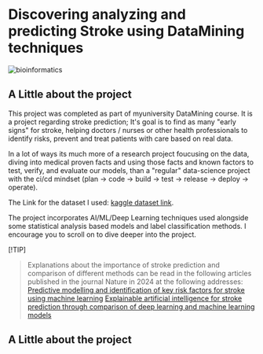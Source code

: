 # Discovering analyzing and predicting Stroke using DataMining techniques
![bioinformatics](https://github.com/idogut3/20595-DataMining-Discovering-Analyzing-Predicting-Stroke-using-DataMining-ResearchProject/blob/main/images/bioinformatics.jpg)
## A Little about the project 
This project was completed as part of myuniversity DataMining course.
It is a project regarding stroke prediction; 
It's goal is to find as many "early signs" for stroke, helping doctors / nurses or other health professionals to identify risks, prevent and treat patients with care based on real data.

In a lot of ways its much more of a research project foucusing on the data, diving into medical proven facts and using those facts and known factors to test, verify, and evaluate our models, than a "regular" data-science project
with the ci/cd mindset (plan -> code -> build -> test -> release -> deploy -> operate).

The Link for the dataset I used: [kaggle dataset link](https://www.kaggle.com/datasets/fedesoriano/stroke-prediction-dataset/data).

The project incorporates AI/ML/Deep Learning techniques used alongside some statistical analysis based models and label classification methods. 
I encourage you to scroll on to dive deeper into the project.

[!TIP]
> Explanations about the importance of stroke prediction and comparison of different methods can be read in the following articles published in the journal Nature in 2024 at the following addresses:
[Predictive modelling and identification of key risk factors for stroke using machine learning](https://www.nature.com/articles/s41598-024-61665-4)
[Explainable artificial intelligence for stroke prediction through comparison of deep learning and machine learning models](https://www.nature.com/articles/s41598-024-82931-5)

## A Little about the project 

